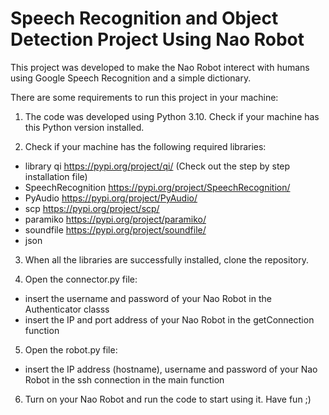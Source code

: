 # Speech Recognition and Object Detection Project Using Nao Robot

This project was developed to make the Nao Robot interect with humans using Google Speech Recognition and a simple dictionary. 

There are some requirements to run this project in your machine:

1) The code was developed using Python 3.10. Check if your machine has this Python version installed.

2) Check if your machine has the following required libraries:
- library qi https://pypi.org/project/qi/ (Check out the step by step installation file)
- SpeechRecognition https://pypi.org/project/SpeechRecognition/
- PyAudio https://pypi.org/project/PyAudio/
- scp https://pypi.org/project/scp/
- paramiko https://pypi.org/project/paramiko/
- soundfile https://pypi.org/project/soundfile/
- json

3) When all the libraries are successfully installed, clone the repository.

4) Open the connector.py file:
- insert the username and password of your Nao Robot in the Authenticator classs
- insert the IP and port address of your Nao Robot in the getConnection function

5) Open the robot.py file:
- insert the IP address (hostname), username and password of your Nao Robot in the ssh connection in the main function

6) Turn on your Nao Robot and run the code to start using it. Have fun ;)
